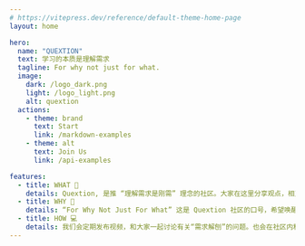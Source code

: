 ```yaml
---
# https://vitepress.dev/reference/default-theme-home-page
layout: home

hero:
  name: "QUEXTION"
  text: 学习的本质是理解需求
  tagline: For why not just for what.
  image:
    dark: /logo_dark.png
    light: /logo_light.png
    alt: quextion
  actions:
    - theme: brand
      text: Start
      link: /markdown-examples
    - theme: alt
      text: Join Us
      link: /api-examples

features:
  - title: WHAT 🤔
    details: Quextion, 是推 “理解需求是刚需” 理念的社区。大家在这里分享观点，相互学习，一起讨论开发中遇到的需求以及解决方案。
  - title: WHY 🧐
    details: “For Why Not Just For What” 这是 Quextion 社区的口号，希望唤醒大家对技术的思考，离开技术的琐碎和虚伪，感受思考的快乐。
  - title: HOW 💻
    details: 我们会定期发布视频，和大家一起讨论有关“需求解刨”的问题。也会在社区内和大家留言讨论，或者一起做针对某个需求的项目。
---
```

